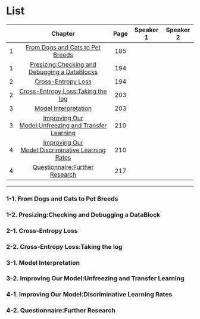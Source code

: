 # List
| | Chapter | Page | Speaker 1 | Speaker 2 |
|:-:|:-----:|:----:|:---------:|:---------:|
|1|[From Dogs and Cats to Pet Breeds](#1-1)|185| | |
|1|[Presizing:Checking and Debugging a DataBlocks](#1-2)|194| | |
|2|[Cross-Entropy Loss](#2-1)|194| | |
|2|[Cross-Entropy Loss:Taking the log](#2-2)|203| | |
|3|[Model Interpretation](#3-1)|203| | |
|3|[Improving Our Model:Unfreezing and Transfer Learning](#3-2)|210| | |
|4|[Improving Our Model:Discriminative Learning Rates](#4-1)|210| | |
|4|[Questionnaire:Further Research](#4-2)|217| | |



---


### 1-1. From Dogs and Cats to Pet Breeds
### 1-2. Presizing:Checking and Debugging a DataBlock
[ ]()

    


    
### 2-1. Cross-Entropy Loss
### 2-2. Cross-Entropy Loss:Taking the log
[ ]()
    




### 3-1. Model Interpretation
### 3-2. Improving Our Model:Unfreezing and Transfer Learning
[ ]()
    






### 4-1. Improving Our Model:Discriminative Learning Rates
### 4-2. Questionnaire:Further Research
[ ]()
    